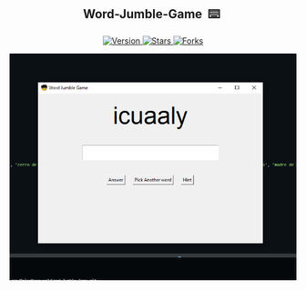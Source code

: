 <h2 align="center">Word-Jumble-Game &nbsp;⌨️&nbsp;</h2>

<p align="center">
  
  <a href="https://github.com/BrianMarquez3/Word-Jumble-Game/tags">
    <img src="https://img.shields.io/github/tag/BrianMarquez3/Word-Jumble-Game.svg?label=version&style=flat" alt="Version">
  </a>
  <a href="https://github.com/BrianMarquez3/Word-Jumble-Game/stargazers">
    <img src="https://img.shields.io/github/stars/BrianMarquez3/Word-Jumble-Game.svg?style=flat" alt="Stars">
  </a>
  <a href="https://github.com/BrianMarquez3/Word-Jumble-Game/network">
    <img src="https://img.shields.io/github/forks/BrianMarquez3/Word-Jumble-Game.svg?style=flat" alt="Forks">
  </a>
  
</p>
  
![python](./images/suffle.PNG)
